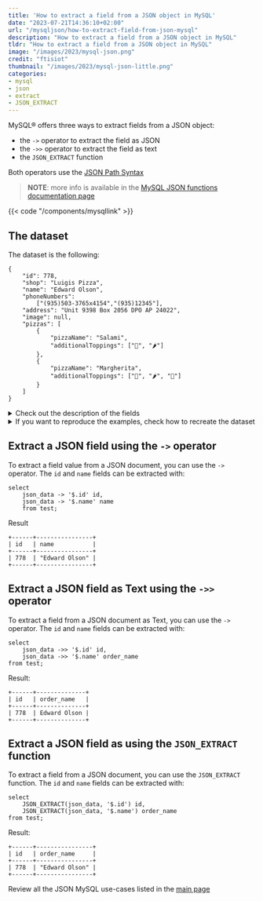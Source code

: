 ```yaml
---
title: 'How to extract a field from a JSON object in MySQL'
date: "2023-07-21T14:36:10+02:00"
url: "/mysqljson/how-to-extract-field-from-json-mysql"
description: "How to extract a field from a JSON object in MySQL"
tldr: "How to extract a field from a JSON object in MySQL"
image: "/images/2023/mysql-json.png"
credit: "ftisiot"
thumbnail: "/images/2023/mysql-json-little.png"
categories:
- mysql
- json
- extract
- JSON_EXTRACT
---
```



MySQL® offers three ways to extract fields from a JSON object:

* the `->` operator to extract the field as JSON
* the `->>` operator to extract the field as text
* the `JSON_EXTRACT` function

Both operators use the [JSON Path Syntax](https://dev.mysql.com/doc/refman/8.0/en/json.html#json-path-syntax)

<!--more-->

> **NOTE**: more info is available in the [MySQL JSON functions documentation page](https://dev.mysql.com/doc/refman/8.0/en/json.html)

{{< code "/components/mysqllink" >}}


## The dataset

The dataset is the following:

```
{
    "id": 778,
    "shop": "Luigis Pizza",
    "name": "Edward Olson",
    "phoneNumbers":
        ["(935)503-3765x4154","(935)12345"],
    "address": "Unit 9398 Box 2056 DPO AP 24022",
    "image": null,
    "pizzas": [
        {
            "pizzaName": "Salami",
            "additionalToppings": ["🥓", "🌶️"]
        },
        {
            "pizzaName": "Margherita",
            "additionalToppings": ["🍌", "🌶️", "🍍"]
        }
    ]
}
```

<details>
  <summary>Check out the description of the fields</summary>
The following examples use a pizza order dataset with an order having:

* `id`: 778
* `shop`: "Luigis Pizza"
* `name`: "Edward Olson"
* `phoneNumbers`:["(935)503-3765x4154","(935)12345"]
* `address`: "Unit 9398 Box 2056 DPO AP 24022"
* `image`: null
* and two pizzas contained in the `pizzas` item:

```
[
    {
        "pizzaName": "Salami",
        "additionalToppings": ["🥓", "🌶️"]
    },
    {
        "pizzaName": "Margherita",
        "additionalToppings": ["🍌", "🌶️", "🍍"]
    }
]
```
</details>
<details>
  <summary>If you want to reproduce the examples, check how to recreate the dataset</summary>

It can be recreated with the following script:

```
create table test(id serial primary key, json_data json);

insert into test(json_data) values (
'{
    "id": 778,
    "shop": "Luigis Pizza",
    "name": "Edward Olson",
    "phoneNumbers":
        ["(935)503-3765x4154","(935)12345"],
    "address": "Unit 9398 Box 2056 DPO AP 24022",
    "image": null,
    "pizzas": [
        {
            "pizzaName": "Salami",
            "additionalToppings": ["🥓", "🌶️"]
        },
        {
            "pizzaName": "Margherita",
            "additionalToppings": ["🍌", "🌶️", "🍍"]
        }
    ]
}');
```

</details>

## Extract a JSON field using the `->` operator

To extract a field value from a JSON document, you can use the `->` operator. The `id` and `name` fields can be extracted with:

```
select 
    json_data -> '$.id' id,
    json_data -> '$.name' name
    from test;
```

Result

```
+------+----------------+
| id   | name           |
+------+----------------+
| 778  | "Edward Olson" |
+------+----------------+
```


## Extract a JSON field as Text using the `->>` operator

To extract a field from a JSON document as Text, you can use the `->` operator. The `id` and `name` fields can be extracted with:

```
select 
    json_data ->> '$.id' id,
    json_data ->> '$.name' order_name
from test;
```

Result:

```
+------+--------------+
| id   | order_name   |
+------+--------------+
| 778  | Edward Olson |
+------+--------------+
 ```

## Extract a JSON field as using the `JSON_EXTRACT` function

To extract a field from a JSON document, you can use the `JSON_EXTRACT` function. The `id` and `name` fields can be extracted with:

```
select 
    JSON_EXTRACT(json_data, '$.id') id,
    JSON_EXTRACT(json_data, '$.name') order_name
from test;
```

Result:

```
+------+----------------+
| id   | order_name     |
+------+----------------+
| 778  | "Edward Olson" |
+------+----------------+
 ```


Review all the JSON MySQL use-cases listed in the [main page](/mysqljson/main)